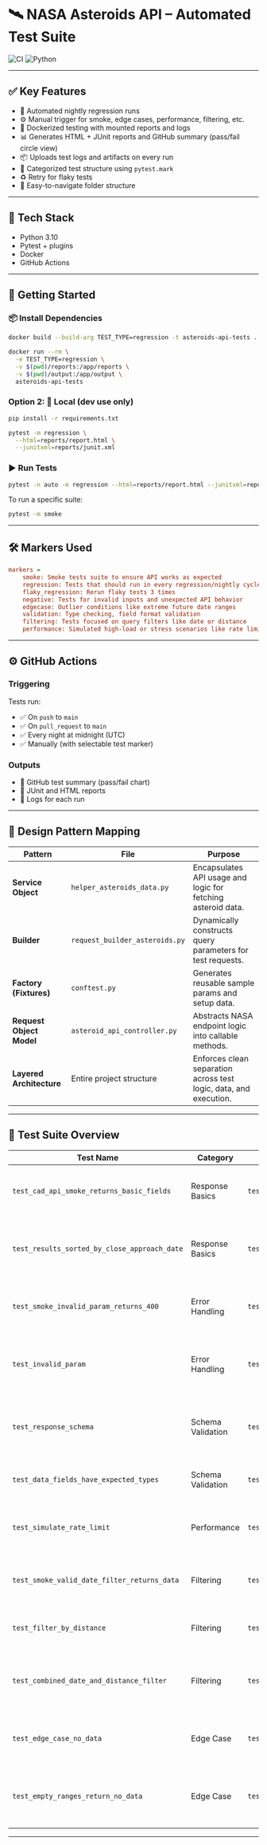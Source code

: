 # 🛰️ NASA Asteroids API – Automated Test Suite

![CI](https://github.com/cristearadu/nasa-asteroids-api-test/actions/workflows/asteroid-tests.yml/badge.svg)
![Python](https://img.shields.io/badge/python-3.10-blue)

---

## ✅ Key Features

- 🔁 Automated nightly regression runs
- ⚙️ Manual trigger for smoke, edge cases, performance, filtering, etc.
- 🐳 Dockerized testing with mounted reports and logs
- 📊 Generates HTML + JUnit reports and GitHub summary (pass/fail circle view)
- 📦 Uploads test logs and artifacts on every run
- 🔎 Categorized test structure using `pytest.mark`
- ♻️ Retry for flaky tests
- 📁 Easy-to-navigate folder structure

---

## 🧰 Tech Stack

- Python 3.10
- Pytest + plugins
- Docker
- GitHub Actions

---

## 🚀 Getting Started

### 📦 Install Dependencies

```bash
docker build --build-arg TEST_TYPE=regression -t asteroids-api-tests .

docker run --rm \
  -e TEST_TYPE=regression \
  -v $(pwd)/reports:/app/reports \
  -v $(pwd)/output:/app/output \
  asteroids-api-tests
```

### Option 2: 🧪 Local (dev use only)

```bash
pip install -r requirements.txt

pytest -m regression \
  --html=reports/report.html \
  --junitxml=reports/junit.xml
```

### ▶️ Run Tests

```bash
pytest -n auto -m regression --html=reports/report.html --junitxml=reports/junit.xml
```

To run a specific suite:

```bash
pytest -m smoke
```

---

## 🛠️ Markers Used

```ini
markers =
    smoke: Smoke tests suite to ensure API works as expected
    regression: Tests that should run in every regression/nightly cycle
    flaky_regression: Rerun flaky tests 3 times
    negative: Tests for invalid inputs and unexpected API behavior
    edgecase: Outlier conditions like extreme future date ranges
    validation: Type checking, field format validation
    filtering: Tests focused on query filters like date or distance
    performance: Simulated high-load or stress scenarios like rate limiting
```

---

## ⚙️ GitHub Actions

### Triggering

Tests run:
- ✅ On `push` to `main`
- ✅ On `pull_request` to `main`
- ✅ Every night at midnight (UTC)
- ✅ Manually (with selectable test marker)

### Outputs

- 🧪 GitHub test summary (pass/fail chart)
- 📄 JUnit and HTML reports
- 📁 Logs for each run

---

## 🧩 Design Pattern Mapping

| **Pattern**               | **File**                          | **Purpose**                                               |
|---------------------------|-----------------------------------|-----------------------------------------------------------|
| **Service Object**        | `helper_asteroids_data.py`        | Encapsulates API usage and logic for fetching asteroid data. |
| **Builder**               | `request_builder_asteroids.py`    | Dynamically constructs query parameters for test requests. |
| **Factory (Fixtures)**    | `conftest.py`                     | Generates reusable sample params and setup data.          |
| **Request Object Model**  | `asteroid_api_controller.py`      | Abstracts NASA endpoint logic into callable methods.      |
| **Layered Architecture**  | Entire project structure          | Enforces clean separation across test logic, data, and execution. |

---

## 🧪 Test Suite Overview

| **Test Name**                                      | **Category**        | **File**                    | **Description**                                                        |
|----------------------------------------------------|----------------------|-----------------------------|------------------------------------------------------------------------|
| `test_cad_api_smoke_returns_basic_fields`          | Response Basics      | `test_response_basics.py`   | Ensures essential fields exist in the API CAD response                |
| `test_results_sorted_by_close_approach_date`       | Response Basics      | `test_response_basics.py`   | Verifies results are sorted by close approach date                    |
| `test_smoke_invalid_param_returns_400`             | Error Handling       | `test_errors.py`            | Checks invalid param returns proper 400 response                      |
| `test_invalid_param`                               | Error Handling       | `test_errors.py`            | Ensures API catches unrecognized or malformed query parameters        |
| `test_response_schema`                             | Schema Validation    | `test_schema.py`            | Validates response JSON matches expected schema                       |
| `test_data_fields_have_expected_types`             | Schema Validation    | `test_schema.py`            | Asserts each field type matches its defined type                      |
| `test_simulate_rate_limit`                         | Performance          | `test_performance.py`       | Simulates burst traffic to confirm rate limiting behavior             |
| `test_smoke_valid_date_filter_returns_data`        | Filtering            | `test_filtering.py`         | Ensures valid date range returns expected asteroids                  |
| `test_filter_by_distance`                          | Filtering            | `test_filtering.py`         | Verifies asteroid filtering by max distance                           |
| `test_combined_date_and_distance_filter`           | Filtering            | `test_filtering.py`         | Combines filters to ensure cross-parameter functionality              |
| `test_edge_case_no_data`                           | Edge Case            | `test_edgecases.py`         | Confirms the API handles far future dates without failure             |
| `test_empty_ranges_return_no_data`                 | Edge Case            | `test_edgecases.py`         | Checks that no data is returned for truly empty valid date ranges     |

---